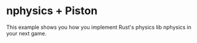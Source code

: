 # nphysics + Piston
This example shows you how you implement Rust's physics lib nphysics in your next game.
